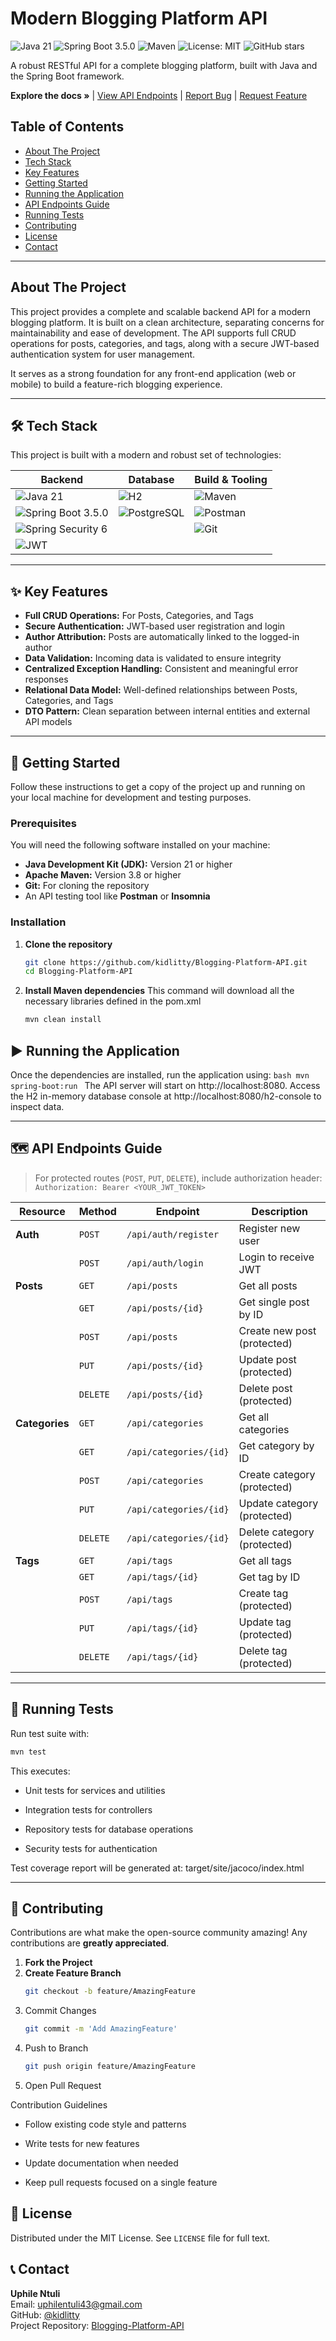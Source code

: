 # Modern Blogging Platform API

![Java 21](https://img.shields.io/badge/Java-21-blue?logo=java&logoColor=white)
![Spring Boot 3.5.0](https://img.shields.io/badge/Spring%20Boot-3.5.0-brightgreen?logo=spring&logoColor=white)
![Maven](https://img.shields.io/badge/Maven-4.0-red?logo=apache-maven&logoColor=white)
![License: MIT](https://img.shields.io/badge/License-MIT-yellow.svg)
![GitHub stars](https://img.shields.io/github/stars/kidlitty/Blogging-Platform-API?style=social)

A robust RESTful API for a complete blogging platform, built with Java and the Spring Boot framework.

**Explore the docs »** | [View API Endpoints](#api-endpoints-guide) |
[Report Bug](https://github.com/kidlitty/Blogging-Platform-API/issues) |
[Request Feature](https://github.com/kidlitty/Blogging-Platform-API/issues)

## Table of Contents
- [About The Project](#about-the-project)
- [Tech Stack](#tech-stack)
- [Key Features](#key-features)
- [Getting Started](#getting-started)
- [Running the Application](#running-the-application)
- [API Endpoints Guide](#api-endpoints-guide)
- [Running Tests](#running-tests)
- [Contributing](#contributing)
- [License](#license)
- [Contact](#contact)

---

## About The Project
This project provides a complete and scalable backend API for a modern blogging platform. It is built on a clean architecture, separating concerns for maintainability and ease of development. The API supports full CRUD operations for posts, categories, and tags, along with a secure JWT-based authentication system for user management.

It serves as a strong foundation for any front-end application (web or mobile) to build a feature-rich blogging experience.

---

## 🛠️ Tech Stack
This project is built with a modern and robust set of technologies:

| Backend | Database | Build & Tooling |
|---------|----------|----------------|
| ![Java 21](https://img.shields.io/badge/Java-21-blue?logo=java&logoColor=white) | ![H2](https://img.shields.io/badge/H2-InMemory-orange?logo=h2&logoColor=white) | ![Maven](https://img.shields.io/badge/Maven-4.0-red?logo=apache-maven&logoColor=white) |
| ![Spring Boot 3.5.0](https://img.shields.io/badge/Spring%20Boot-3.5.0-brightgreen?logo=spring&logoColor=white) | ![PostgreSQL](https://img.shields.io/badge/PostgreSQL-Ready-blue?logo=postgresql&logoColor=white) | ![Postman](https://img.shields.io/badge/Postman-API%20Testing-orange?logo=postman&logoColor=white) |
| ![Spring Security 6](https://img.shields.io/badge/Spring%20Security-6-green?logo=spring-security&logoColor=white) |  | ![Git](https://img.shields.io/badge/Git-VCS-orange?logo=git&logoColor=white) |
| ![JWT](https://img.shields.io/badge/JWT-Authentication-purple?logo=json-web-tokens&logoColor=white) |  |  |

---

## ✨ Key Features
- **Full CRUD Operations:** For Posts, Categories, and Tags
- **Secure Authentication:** JWT-based user registration and login
- **Author Attribution:** Posts are automatically linked to the logged-in author
- **Data Validation:** Incoming data is validated to ensure integrity
- **Centralized Exception Handling:** Consistent and meaningful error responses
- **Relational Data Model:** Well-defined relationships between Posts, Categories, and Tags
- **DTO Pattern:** Clean separation between internal entities and external API models

---

## 🚀 Getting Started
Follow these instructions to get a copy of the project up and running on your local machine for development and testing purposes.

### Prerequisites
You will need the following software installed on your machine:
- **Java Development Kit (JDK):** Version 21 or higher
- **Apache Maven:** Version 3.8 or higher
- **Git:** For cloning the repository
- An API testing tool like **Postman** or **Insomnia**

### Installation
1. **Clone the repository**
   ```bash
   git clone https://github.com/kidlitty/Blogging-Platform-API.git
   cd Blogging-Platform-API
   ```
2. **Install Maven dependencies**
This command will download all the necessary libraries defined in the pom.xml
    ```bash
   mvn clean install
    ```
   
## ▶️ Running the Application
Once the dependencies are installed, run the application using:
    ```bash
    mvn spring-boot:run
    ```
The API server will start on http://localhost:8080. Access the H2 in-memory database console at http://localhost:8080/h2-console to inspect data.

---

## 🗺️ API Endpoints Guide

> For protected routes (`POST`, `PUT`, `DELETE`), include authorization header:  
> `Authorization: Bearer <YOUR_JWT_TOKEN>`

| Resource    | Method   | Endpoint                   | Description                      |
|-------------|----------|----------------------------|----------------------------------|
| **Auth**    | `POST`   | `/api/auth/register`       | Register new user                |
|             | `POST`   | `/api/auth/login`          | Login to receive JWT             |
| **Posts**   | `GET`    | `/api/posts`               | Get all posts                    |
|             | `GET`    | `/api/posts/{id}`          | Get single post by ID            |
|             | `POST`   | `/api/posts`               | Create new post (protected)      |
|             | `PUT`    | `/api/posts/{id}`          | Update post (protected)          |
|             | `DELETE` | `/api/posts/{id}`          | Delete post (protected)          |
| **Categories** | `GET` | `/api/categories`          | Get all categories               |
|             | `GET`    | `/api/categories/{id}`     | Get category by ID               |
|             | `POST`   | `/api/categories`          | Create category (protected)      |
|             | `PUT`    | `/api/categories/{id}`     | Update category (protected)      |
|             | `DELETE` | `/api/categories/{id}`     | Delete category (protected)      |
| **Tags**    | `GET`    | `/api/tags`                | Get all tags                     |
|             | `GET`    | `/api/tags/{id}`           | Get tag by ID                    |
|             | `POST`   | `/api/tags`                | Create tag (protected)           |
|             | `PUT`    | `/api/tags/{id}`           | Update tag (protected)           |
|             | `DELETE` | `/api/tags/{id}`           | Delete tag (protected)           |

---

## 🧪 Running Tests

Run test suite with:
```bash
mvn test
```
This executes:

- Unit tests for services and utilities

- Integration tests for controllers

- Repository tests for database operations

- Security tests for authentication

Test coverage report will be generated at:
target/site/jacoco/index.html

---

## 🤝 Contributing

Contributions are what make the open-source community amazing! Any contributions are **greatly appreciated**.

1. **Fork the Project**
2. **Create Feature Branch**  
   ```bash
   git checkout -b feature/AmazingFeature
   ```
3. Commit Changes
   ```bash
   git commit -m 'Add AmazingFeature'
   ```
4. Push to Branch
   ```bash
   git push origin feature/AmazingFeature
   ```
5. Open Pull Request

Contribution Guidelines

- Follow existing code style and patterns

- Write tests for new features

- Update documentation when needed

- Keep pull requests focused on a single feature

## 📜 License

Distributed under the MIT License. See `LICENSE` file for full text.


## 📞 Contact

**Uphile Ntuli**  
Email: [uphilentuli43@gmail.com](mailto:uphilentuli43@gmail.com)  
GitHub: [@kidlitty](https://github.com/kidlitty)  
Project Repository: [Blogging-Platform-API](https://github.com/kidlitty/Blogging-Platform-API)
